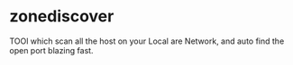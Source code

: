 # zonediscover
TOOl which scan all the host on your Local are Network, and auto find the open port blazing fast.

